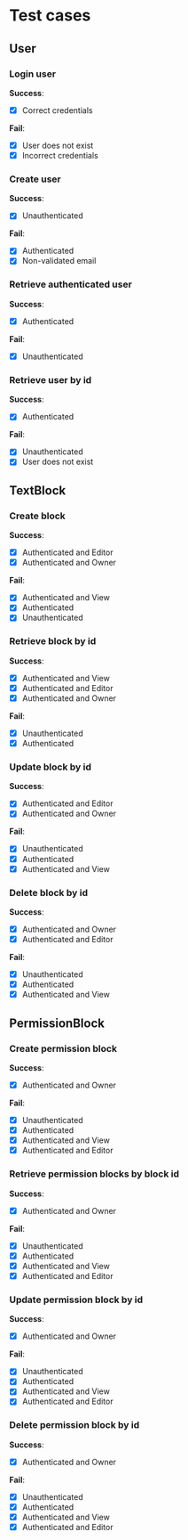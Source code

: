 # Test cases

## User

### Login user

**Success**:

- [x] Correct credentials

**Fail**:

- [x] User does not exist
- [x] Incorrect credentials

### Create user

**Success**:

- [x] Unauthenticated

**Fail**:

- [x] Authenticated
- [x] Non-validated email

### Retrieve authenticated user

**Success**:

- [x] Authenticated

**Fail**:

- [x] Unauthenticated

### Retrieve user by id

**Success**:

- [x] Authenticated

**Fail**:

- [x] Unauthenticated
- [x] User does not exist

## TextBlock

### Create block

**Success**:

- [x] Authenticated and Editor
- [x] Authenticated and Owner

**Fail**:

- [x] Authenticated and View
- [x] Authenticated
- [x] Unauthenticated

### Retrieve block by id

**Success**:

- [x] Authenticated and View
- [x] Authenticated and Editor
- [x] Authenticated and Owner

**Fail**:

- [x] Unauthenticated
- [x] Authenticated

### Update block by id

**Success**:

- [x] Authenticated and Editor
- [x] Authenticated and Owner

**Fail**:

- [x] Unauthenticated
- [x] Authenticated
- [x] Authenticated and View

### Delete block by id

**Success**:

- [x] Authenticated and Owner
- [x] Authenticated and Editor

**Fail**:

- [x] Unauthenticated
- [x] Authenticated
- [x] Authenticated and View

## PermissionBlock

### Create permission block

**Success**:

- [x] Authenticated and Owner

**Fail**:

- [x] Unauthenticated
- [x] Authenticated
- [x] Authenticated and View
- [x] Authenticated and Editor

### Retrieve permission blocks by block id

**Success**:

- [x] Authenticated and Owner

**Fail**:

- [x] Unauthenticated
- [x] Authenticated
- [x] Authenticated and View
- [x] Authenticated and Editor

### Update permission block by id

**Success**:

- [x] Authenticated and Owner

**Fail**:

- [x] Unauthenticated
- [x] Authenticated
- [x] Authenticated and View
- [x] Authenticated and Editor

### Delete permission block by id

**Success**:

- [x] Authenticated and Owner

**Fail**:

- [x] Unauthenticated
- [x] Authenticated
- [x] Authenticated and View
- [x] Authenticated and Editor
